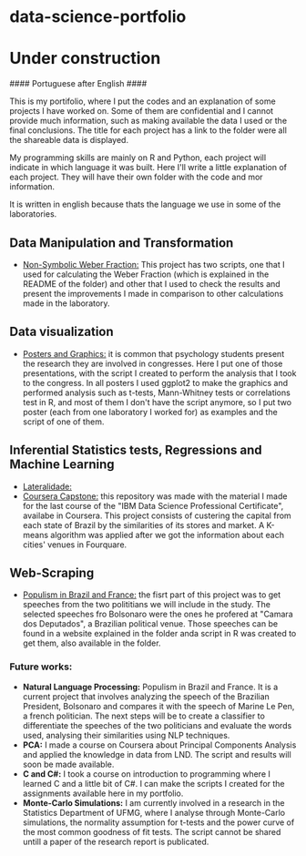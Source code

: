 # data-science-portfolio

# Under construction

\#### Portuguese after English #### 

This is my portifolio, where I put the codes and an explanation of some projects I have worked on. 
Some of them are confidential and I cannot provide much information, such as making available the data I used or the 
final conclusions. The title for each project has a link to the folder were all the shareable data is displayed.

My programming skills are mainly on R and Python, each project will indicate in which language it was built.
Here I'll write a little explanation of each project. They will have their own folder with the code and mor information.

It is written in english because thats the language we use in some of the laboratories.

## Data Manipulation and Transformation
- [Non-Symbolic Weber Fraction:](https://github.com/rodrigocaet/data-science-portfolio/tree/master/Non-Symbolic%20Weber%20Fraction) This project has two scripts, one that I used for calculating the Weber Fraction (which is explained in the README of the folder) and other that I used to check the results and present the improvements I made in comparison to other calculations made in the laboratory.

## Data visualization
- [Posters and Graphics:](https://github.com/rodrigocaet/data-science-portfolio/tree/master/Posters%20and%20Graphics) it is common that psychology students present the research they are involved in congresses. Here I put one of those presentations, with the script I created to perform the analysis that I took to the congress. In all posters I used ggplot2 to make the graphics and performed analysis such as t-tests, Mann-Whitney tests or correlations test in R, and most of them I don't have the script anymore, so I put two poster (each from one laboratory I worked for) as examples and the script of one of them.

## Inferential Statistics tests, Regressions and Machine Learning
- [Lateralidade:](https://github.com/rodrigocaet/data-science-portfolio/tree/master/Lateralidade)
- [Coursera Capstone:](https://github.com/rodrigocaet/data-science-portfolio/tree/master/Coursera_Capstone) this repository was made with the material I made for the last course of the "IBM Data Science Professional Certificate", availabe in Coursera. This project consists of custering the capital from each state of Brazil by the similarities of its stores and market. A K-means algorithm was applied after we got the information about each cities' venues in Fourquare.

## Web-Scraping
- [Populism in Brazil and France:](https://github.com/rodrigocaet/data-science-portfolio/tree/master/Populism%20in%20Brazil%20and%20France) the fisrt part of this project was to get speeches from the two polititians we will include in the study. The selected speeches fro Bolsonaro were the ones he profered at "Camara dos Deputados", a Brazilian political venue. Those speeches can be found in a website explained in the folder anda script in R was created to get them, also available in the folder.

### Future works:
- **Natural Language Processing:** Populism in Brazil and France. It is a current project that involves analyzing the speech of the Brazilian President, Bolsonaro and compares it with the speech of Marine Le Pen, a french politician. The next steps will be to create a classifier to differentiate the speeches of the two politicians and evaluate the words used, analysing their similarities using NLP techniques.
- **PCA:** I made a course on Coursera about Principal Components Analysis and applied the knowledge in data from LND. The script and results will soon be made available.
- **C and C#:** I took a course on introduction to programming where I learned C and a little bit of C#. I can make the scripts I created for the assignments available here in my portfolio.
- **Monte-Carlo Simulations:** I am currently involved in a research in the Statistics Department of UFMG, where I analyse through Monte-Carlo simulations, the normality assumption for t-tests and the power curve of the most common goodness of fit tests. The script cannot be shared untill a paper of the research report is publicated.
